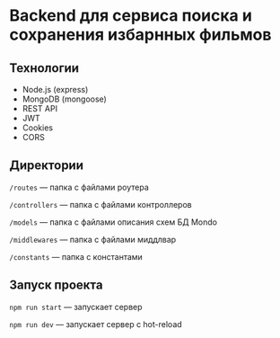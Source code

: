# Backend для сервиса поиска и сохранения избарнных фильмов    

## Технологии  

* Node.js (express)
* MongoDB (mongoose)
* REST API
* JWT
* Cookies
* CORS

## Директории  

`/routes` — папка с файлами роутера  

`/controllers` — папка с файлами контроллеров 

`/models` — папка с файлами описания схем БД Mondo  

`/middlewares` — папка с файлами миддлвар  

`/constants` — папка с константами  


## Запуск проекта  

`npm run start` — запускает сервер  

`npm run dev` — запускает сервер с hot-reload  
